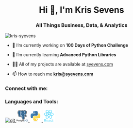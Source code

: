 <h1 align="center">Hi 👋, I'm Kris Sevens</h1>
<h3 align="center">All Things Business, Data, & Analytics</h3>

<p align="left"> <img src="https://komarev.com/ghpvc/?username=kris-syevens&label=Profile%20views&color=0e75b6&style=flat" alt="kris-syevens" /> </p>

- 🔭 I’m currently working on **100 Days of Python Challenge**

- 🌱 I’m currently learning **Advanced Python Libraries**

- 👨‍💻 All of my projects are available at [syevens.com](syevens.com)

- 📫 How to reach me **kris@syevens.com**

<h3 align="left">Connect with me:</h3>
<p align="left">
</p>

<h3 align="left">Languages and Tools:</h3>
<p align="left"> <a href="https://git-scm.com/" target="_blank" rel="noreferrer"> <img src="https://www.vectorlogo.zone/logos/git-scm/git-scm-icon.svg" alt="git" width="40" height="40"/> </a> <a href="https://www.postgresql.org" target="_blank" rel="noreferrer"> <img src="https://raw.githubusercontent.com/devicons/devicon/master/icons/postgresql/postgresql-original-wordmark.svg" alt="postgresql" width="40" height="40"/> </a> <a href="https://www.python.org" target="_blank" rel="noreferrer"> <img src="https://raw.githubusercontent.com/devicons/devicon/master/icons/python/python-original.svg" alt="python" width="40" height="40"/> </a> <a href="https://reactjs.org/" target="_blank" rel="noreferrer"> <img src="https://raw.githubusercontent.com/devicons/devicon/master/icons/react/react-original-wordmark.svg" alt="react" width="40" height="40"/> </a> </p>

